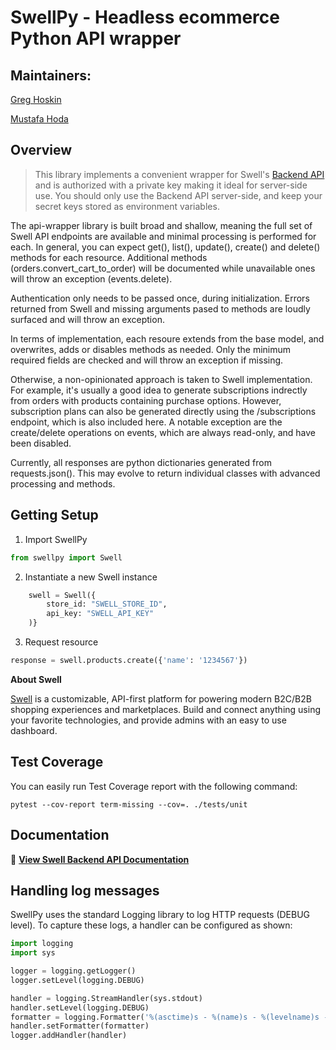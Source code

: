 # SwellPy - Headless ecommerce Python API wrapper

## Maintainers:
[Greg Hoskin](mailto:greg@swell.is)

[Mustafa Hoda](mailto:mustafa@swell.is)

## Overview
> This library implements a convenient wrapper for Swell's [Backend API](https://swell.store/docs/api) 
and is authorized with a private key making it ideal for server-side use. 
You should only use the Backend API server-side, and keep your secret keys 
stored as environment variables.

The api-wrapper library is built broad and shallow, meaning the full set of 
Swell API endpoints are available and minimal processing is performed for each. 
In general, you can expect get(), list(), update(), create() and delete() 
methods for each resource. Additional methods (orders.convert_cart_to_order) 
will be documented while unavailable ones will throw an exception (events.delete).

Authentication only needs to be passed once, during initialization. Errors returned
from Swell and missing arguments pased to methods are loudly surfaced and will 
throw an exception. 

In terms of implementation, each resoure extends from the base model, and 
overwrites, adds or disables methods as needed. Only the minimum required fields
are checked and will throw an exception if missing.

Otherwise, a non-opinionated approach is taken to Swell implementation. For example,
it's usually a good idea to generate subscriptions indrectly from orders with 
products containing purchase options. However, subscription plans can also be 
generated directly using the /subscriptions endpoint, which is also included here.
A notable exception are the create/delete operations on events, which are always 
read-only, and have been disabled.


Currently, all responses are python dictionaries generated from requests.json().
This may evolve to return individual classes with advanced processing and methods.


## Getting Setup

1. Import SwellPy
```python
from swellpy import Swell
```

2. Instantiate a new Swell instance
```python
    swell = Swell({
        store_id: "SWELL_STORE_ID",
        api_key: "SWELL_API_KEY"
    )}
```

3. Request resource
```python
response = swell.products.create({'name': '1234567'})
```

**About Swell**

[Swell](https://www.swell.is) is a customizable, API-first platform for powering 
modern B2C/B2B shopping experiences and marketplaces. Build and connect anything 
using your favorite technologies, and provide admins with an easy to use dashboard.

## Test Coverage
You can easily run Test Coverage report with the following command:
```
pytest --cov-report term-missing --cov=. ./tests/unit
```

## Documentation

📖  [**View Swell Backend API Documentation**](https://developers.swell.is/backend-api/introduction)

## Handling log messages

SwellPy uses the standard Logging library to log HTTP requests (DEBUG level).
To capture these logs, a handler can be configured as shown:

```python
import logging
import sys

logger = logging.getLogger()
logger.setLevel(logging.DEBUG)

handler = logging.StreamHandler(sys.stdout)
handler.setLevel(logging.DEBUG)
formatter = logging.Formatter('%(asctime)s - %(name)s - %(levelname)s - %(message)s')
handler.setFormatter(formatter)
logger.addHandler(handler)